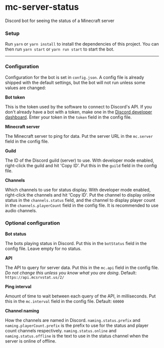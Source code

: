 # mc-server-status

Discord bot for seeing the status of a Minecraft server

### Setup

Run `yarn` or `yarn install` to install the dependencies of this project. You can then run `yarn start` or
`yarn run start` to start the bot.

---

### Configuration

Configuration for the bot is set in `config.json`. A config file is already shipped with the default settings, but the
bot will not run unless some values are changed:

**Bot token**

This is the token used by the software to connect to Discord's API. If you don't already have a bot with a token, make
one in the [Discord developer dashboard](https://discord.com/developers/applications). Enter your token in the `token`
field in the config file.

**Minecraft server**

The Minecraft server to ping for data. Put the server URL in the `mc.server` field in the config file.

**Guild**

The ID of the Discord guild (server) to use. With developer mode enabled, right-click the guild and hit 'Copy ID'. Put
this in the `guild` field in the config file.

**Channels**

Which channels to use for status display. With developer mode enabled, right-click the channels and hit 'Copy ID'. Put
the channel to display online status in the `channels.status` field, and the channel to display player count in the
`channels.playerCount` field in the config file. It is recommended to use audio channels.

### Optional configuration

**Bot status**

The bots playing status in Discord. Put this in the `botStatus` field in the config file. Leave empty for no status.

**API**

The API to query for server data. Put this in the `mc.api` field in the config file. _Do not change this unless you know
what you are doing_. Default: `https://api.mcsrvstat.us/2/`

**Ping interval**

Amount of time to wait between each query of the API, in milliseconds. Put this in the `mc.interval` field in the config
file. Default: `60000`

**Channel naming**

How the channels are named in Discord. `naming.status.prefix` and `naming.playerCount.prefix` is the prefix to use for
the status and player count channels respectively. `naming.status.online` and `naming.status.offline` is the text to use
in the status channel when the server is online of offline.
